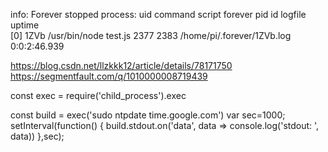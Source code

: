 info:    Forever stopped process:
    uid  command       script  forever pid  id logfile                    uptime       
[0] 1ZVb /usr/bin/node test.js 2377    2383    /home/pi/.forever/1ZVb.log 0:0:2:46.939 


https://blog.csdn.net/llzkkk12/article/details/78171750
https://segmentfault.com/q/1010000008719439




const exec = require('child_process').exec

const build = exec('sudo ntpdate time.google.com')
var sec=1000;
setInterval(function()
{
	build.stdout.on('data', data => console.log('stdout: ', data))
},sec);
